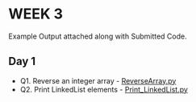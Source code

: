 # WEEK 3

Example Output attached along with Submitted Code.

## Day 1
  - Q1. Reverse an integer array - [ReverseArray.py](https://github.com/xavierohan/Week3_Training/blob/master/Day1/ReverseArray.py)
  - Q2. Print LinkedList elements - [Print_LinkedList.py](https://github.com/xavierohan/Week3_Training/blob/master/Day1/Print_LinkedList.py)